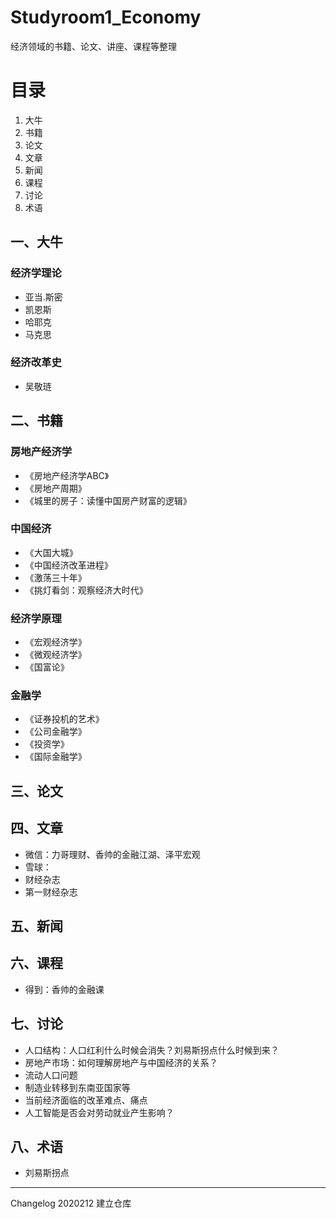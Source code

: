# Studyroom1_Economy
经济领域的书籍、论文、讲座、课程等整理
# 目录
1. 大牛
2. 书籍
3. 论文
4. 文章
5. 新闻
6. 课程
7. 讨论
8. 术语
## 一、大牛
### 经济学理论
- 亚当.斯密
- 凯恩斯
- 哈耶克
- 马克思
### 经济改革史
- 吴敬琏
## 二、书籍
### 房地产经济学
- 《房地产经济学ABC》
- 《房地产周期》
- 《城里的房子：读懂中国房产财富的逻辑》
### 中国经济
- 《大国大城》
- 《中国经济改革进程》 
- 《激荡三十年》
- 《挑灯看剑：观察经济大时代》 
### 经济学原理
- 《宏观经济学》
- 《微观经济学》
- 《国富论》
### 金融学
- 《证券投机的艺术》 
- 《公司金融学》 
- 《投资学》
- 《国际金融学》 
## 三、论文
## 四、文章
- 微信：力哥理财、香帅的金融江湖、泽平宏观
- 雪球：
- 财经杂志 
- 第一财经杂志
## 五、新闻

## 六、课程
- 得到：香帅的金融课
## 七、讨论
- 人口结构：人口红利什么时候会消失？刘易斯拐点什么时候到来？
- 房地产市场：如何理解房地产与中国经济的关系？
- 流动人口问题
- 制造业转移到东南亚国家等
- 当前经济面临的改革难点、痛点 
- 人工智能是否会对劳动就业产生影响？ 
## 八、术语
- 刘易斯拐点






---
Changelog
2020212 建立仓库

